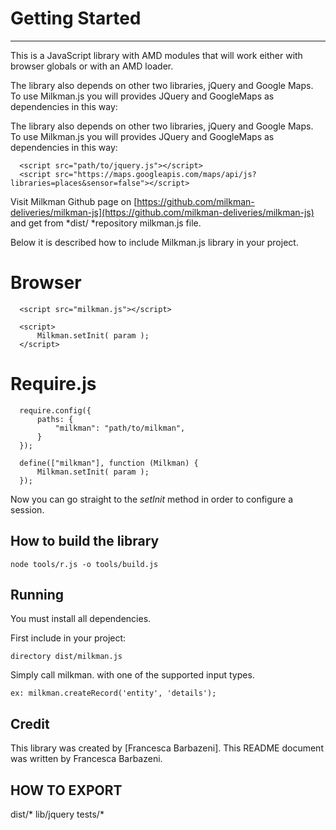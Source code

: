 # Getting Started
-----
This is a JavaScript library with AMD modules that will work either with browser globals or with an AMD loader.

The library also depends on other two libraries, jQuery and Google Maps. To use Milkman.js you will provides JQuery and 
GoogleMaps as dependencies in this way:

The library also depends on other two libraries, jQuery and Google Maps. To use Milkman.js you will provides JQuery and GoogleMaps as dependencies in this way:

      <script src="path/to/jquery.js"></script>
      <script src="https://maps.googleapis.com/maps/api/js?libraries=places&sensor=false"></script>

Visit Milkman Github page on  [https://github.com/milkman-deliveries/milkman-js](https://github.com/milkman-deliveries/milkman-js) and get from *dist/ *repository milkman.js file.

Below it is described how to include Milkman.js library in your project.

# Browser

      <script src="milkman.js"></script>

      <script>
          Milkman.setInit( param );
      </script>

# Require.js

      require.config({
          paths: {
              "milkman": "path/to/milkman",
          }
      });

      define(["milkman"], function (Milkman) {
          Milkman.setInit( param );
      });

Now you can go straight to the *setInit* method in order to configure a session.

## How to build the library

    node tools/r.js -o tools/build.js

## Running

You must install all dependencies.

First include in your project:

    directory dist/milkman.js
    
Simply call milkman. with one of the supported input types.

    ex: milkman.createRecord('entity', 'details');

## Credit

This library was created by [Francesca Barbazeni].  This README document was written by Francesca Barbazeni.

## HOW TO EXPORT

dist/*
lib/jquery
tests/*
